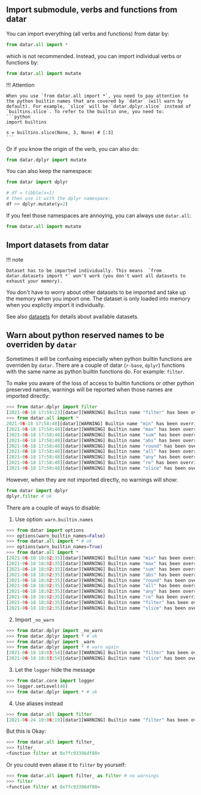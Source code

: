 ## Import submodule, verbs and functions from datar

You can import everything (all verbs and functions) from datar by:
```python
from datar.all import *
```

which is not recommended. Instead, you can import individual verbs or functions by:
```python
from datar.all import mutate
```

!!! Attention

    When you use `from datar.all import *`, you need to pay attention to the python builtin names that are covered by `datar` (will warn by default). For example, `slice` will be `datar.dplyr.slice` instead of `builtins.slice`. To refer to the builtin one, you need to:
    ```python
    import builtins

    s = builtins.slice(None, 3, None) # [:3]
    ```

Or if you know the origin of the verb, you can also do:
```python
from datar.dplyr import mutate
```

You can also keep the namespace:
```python
from datar import dplyr

# df = tibble(x=1)
# then use it with the dplyr namespace:
df >> dplyr.mutate(y=2)
```

If you feel those namespaces are annoying, you can always use `datar.all`:
```python
from datar.all import mutate
```

## Import datasets from datar

!!! note

    Dataset has to be imported individually. This means  `from datar.datasets import *` won't work (you don't want all datasets to exhaust your memory).

You don't have to worry about other datasets to be imported and take up the memory when you import one. The dataset is only loaded into memory when you explictly import it individually.

See also [datasets](../datasets) for details about available datasets.

## Warn about python reserved names to be overriden by `datar`

Sometimes it will be confusing especially when python builtin functions are overriden by `datar`. There are a couple of datar (`r-base`, `dplyr`) functions with the same name as python builtin functions do. For example: `filter`.

To make you aware of the loss of access to builtin functions or other python preserved names, warnings will be reported when those names are imported directly:

```python
>>> from datar.dplyr import filter
[2021-06-18 17:58:23][datar][WARNING] Builtin name "filter" has been overriden by datar.
>>> from datar.all import *
2021-06-18 17:58:48][datar][WARNING] Builtin name "min" has been overriden by datar.
[2021-06-18 17:58:48][datar][WARNING] Builtin name "max" has been overriden by datar.
[2021-06-18 17:58:48][datar][WARNING] Builtin name "sum" has been overriden by datar.
[2021-06-18 17:58:48][datar][WARNING] Builtin name "abs" has been overriden by datar.
[2021-06-18 17:58:48][datar][WARNING] Builtin name "round" has been overriden by datar.
[2021-06-18 17:58:48][datar][WARNING] Builtin name "all" has been overriden by datar.
[2021-06-18 17:58:48][datar][WARNING] Builtin name "any" has been overriden by datar.
[2021-06-18 17:58:48][datar][WARNING] Builtin name "re" has been overriden by datar.
[2021-06-18 17:58:48][datar][WARNING] Builtin name "slice" has been overriden by datar.
```

However, when they are not imported directly, no warnings will show:

```python
from datar import dplyr
dplyr.filter # ok
```

There are a couple of ways to disable:

1. Use option: `warn.builtin.names`

```python
>>> from datar import options
>>> options(warn_builtin_names=False)
>>> from datar.all import * # ok
>>> options(warn_builtin_names=True)
>>> from datar.all import *
[2021-06-18 18:02:35][datar][WARNING] Builtin name "min" has been overriden by datar.
[2021-06-18 18:02:35][datar][WARNING] Builtin name "max" has been overriden by datar.
[2021-06-18 18:02:35][datar][WARNING] Builtin name "sum" has been overriden by datar.
[2021-06-18 18:02:35][datar][WARNING] Builtin name "abs" has been overriden by datar.
[2021-06-18 18:02:35][datar][WARNING] Builtin name "round" has been overriden by datar.
[2021-06-18 18:02:35][datar][WARNING] Builtin name "all" has been overriden by datar.
[2021-06-18 18:02:35][datar][WARNING] Builtin name "any" has been overriden by datar.
[2021-06-18 18:02:35][datar][WARNING] Builtin name "re" has been overriden by datar.
[2021-06-18 18:02:35][datar][WARNING] Builtin name "filter" has been overriden by datar.
[2021-06-18 18:02:35][datar][WARNING] Builtin name "slice" has been overriden by datar.
```

2. Import `_no_warn`

```python
>>> from datar.dplyr import _no_warn
>>> from datar.dplyr import * # ok
>>> from datar.dplyr import _warn
>>> from datar.dplyr import * # warn again
[2021-06-18 18:03:54][datar][WARNING] Builtin name "filter" has been overriden by datar.
[2021-06-18 18:03:54][datar][WARNING] Builtin name "slice" has been overriden by datar.
```

3. Let the `logger` hide the message

```python
>>> from datar.core import logger
>>> logger.setLevel(40)
>>> from datar.dplyr import * # ok
```

4. Use aliases instead

```python
>>> from datar.all import filter
[2021-06-24 10:06:19][datar][WARNING] Builtin name "filter" has been overriden by datar.
```

But this is Okay:
```python
>>> from datar.all import filter_
>>> filter_
<function filter at 0x7fc93396df80>
```

Or you could even aliase it to `filter` by yourself:
```python
>>> from datar.all import filter_ as filter # no warnings
>>> filter
<function filter at 0x7fc93396df80>
```

